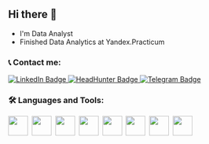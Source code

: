 
## Hi there 👋

- I'm Data Analyst 
- Finished Data Analytics at Yandex.Practicum

 ### :telephone_receiver: Contact me:
 <div id="badges">
  <a href="https://www.linkedin.com/in/denis-davydovich-38a296204/">
    <img src="https://img.shields.io/badge/LinkedIn-blue?style=for-the-badge&logo=linkedin&logoColor=white" alt="LinkedIn Badge"/>
  </a>
  <a href="https://hh.ru/resume/ccf212beff09ed34750039ed1f7351464e7435">
    <img src="https://img.shields.io/badge/HeadHunter-red?style=for-the-badge&logo=headhunter&logoColor=white" alt="HeadHunter Badge"/>
  </a>
 <a href="https://t.me/dendman">
    <img src="https://img.shields.io/badge/Telegram-blue?style=for-the-badge&logo=telegram&logoColor=white" alt="Telegram Badge"/>
  </a>
 
 ### :hammer_and_wrench: Languages and Tools:
 <div>
  <img src= "https://cdn-icons-png.flaticon.com/512/5968/5968350.png" width="40" height="40"/>&nbsp
  <img src= "https://cdn-icons-png.flaticon.com/512/5815/5815886.png" width="40" height="40"/>&nbsp
  <img src= "https://cdn-icons-png.flaticon.com/512/4494/4494683.png" width="40" height="40"/>&nbsp
  <img src= "https://cdn-icons-png.flaticon.com/512/226/226777.png" width="40" height="40"/>&nbsp
  <img src= "https://cdn-icons-png.flaticon.com/512/6124/6124995.png" width="40" height="40"/>&nbsp
  <img src= "https://cdn-icons-png.flaticon.com/512/5968/5968267.png" width="40" height="40"/>&nbsp
  <img src= "https://cdn-icons-png.flaticon.com/512/5968/5968242.png" width="40" height="40"/>&nbsp
  <img src= "https://cdn-icons-png.flaticon.com/512/8042/8042410.png" width="40" height="40"/>&nbsp
 </div>
 
